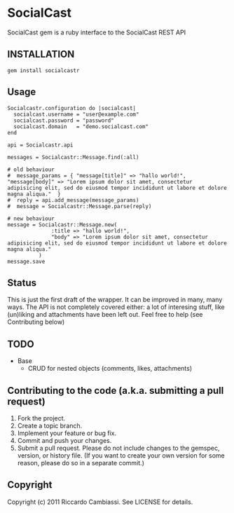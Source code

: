 # SocialCast

SocialCast gem is a ruby interface to the SocialCast REST API

## INSTALLATION

    gem install socialcastr

## Usage

    Socialcastr.configuration do |socialcast|
      socialcast.username = "user@example.com"
      socialcast.password = "password"
      socialcast.domain   = "demo.socialcast.com"
    end
    
    api = Socialcastr.api
    
    messages = Socialcastr::Message.find(:all)
    
    # old behaviour
    #  message_params = { "message[title]" => "hallo world!", "message[body]" => "Lorem ipsum dolor sit amet, consectetur adipisicing elit, sed do eiusmod tempor incididunt ut labore et dolore magna aliqua."  }
    #  reply = api.add_message(message_params)
    #  message = Socialcastr::Message.parse(reply)

    # new behaviour
    message = Socialcastr::Message.new(
                  :title => "hallo world!", 
                  "body" => "Lorem ipsum dolor sit amet, consectetur adipisicing elit, sed do eiusmod tempor incididunt ut labore et dolore magna aliqua."
              )
    message.save


## Status

This is just the first draft of the wrapper. It can be improved in many, many ways.
The API is not completely covered either: a lot of interesing stuff, like (un)liking and attachments have been left out. 
Feel free to help (see Contributing below)

## TODO

* Base
  * CRUD for nested objects (comments, likes, attachments)

## Contributing to the code (a.k.a. submitting a pull request)

1. Fork the project.
2. Create a topic branch.
3. Implement your feature or bug fix.
4. Commit and push your changes.
5. Submit a pull request. Please do not include changes to the gemspec, version, or history file. (If you want to create your own version for some reason, please do so in a separate commit.)


## Copyright

Copyright (c) 2011 Riccardo Cambiassi. See LICENSE for details.


